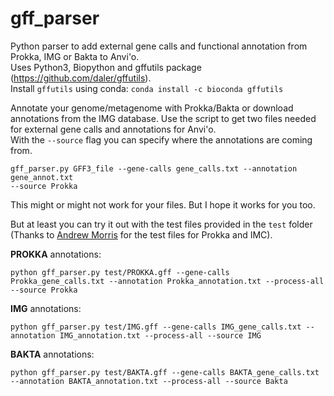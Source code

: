 # gff_parser
Python parser to add external gene calls and functional annotation from Prokka, IMG
or Bakta to Anvi'o.  
Uses Python3, Biopython and gffutils package (https://github.com/daler/gffutils).  
Install `gffutils` using conda: `conda install -c bioconda gffutils`

Annotate your genome/metagenome with Prokka/Bakta or download annotations from the IMG
database.
Use the script to get two files needed for external gene calls and annotations for Anvi'o.   
With the `--source` flag you can specify where the annotations are coming from.

```
gff_parser.py GFF3_file --gene-calls gene_calls.txt --annotation gene_annot.txt
--source Prokka
```

This might or might not work for your files. But I hope it works for you too.

But at least you can try it out with the test files provided in the `test` folder (Thanks to [Andrew Morris](https://github.com/amorris28) for the test files for Prokka and IMC).

__PROKKA__ annotations:
```
python gff_parser.py test/PROKKA.gff --gene-calls Prokka_gene_calls.txt --annotation Prokka_annotation.txt --process-all --source Prokka
```
__IMG__ annotations:
```
python gff_parser.py test/IMG.gff --gene-calls IMG_gene_calls.txt --annotation IMG_annotation.txt --process-all --source IMG
```
__BAKTA__ annotations:
```
python gff_parser.py test/BAKTA.gff --gene-calls BAKTA_gene_calls.txt --annotation BAKTA_annotation.txt --process-all --source Bakta
```

